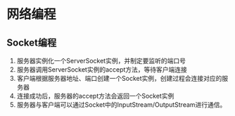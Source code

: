 # 网络编程

## Socket编程

1. 服务器实例化一个ServerSocket实例，并制定要监听的端口号
2. 服务器调用ServerSocket实例的accept方法，等待客户端连接
3. 客户端根据服务器地址、端口创建一个Socket实例，创建过程会连接对应的服务器
4. 连接成功后，服务器的accept方法会返回一个Socket实例
5. 服务器与客户端可以通过Socket中的InputStream/OutputStream进行通信。